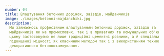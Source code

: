 ```yaml
---
number: 04
title: Влаштування бетонних доріжок, заїздів, майданчиків
image: ./images/betonni-majdanchiki.jpg
description:
  Ми займаємось професійним влаштуванням бетонних доріжок, заїздів та
  майданчиків як на промислових, так і в приватних та комунальних об'єктах. При
  цьому застосовуємо не лише традиційні цементні розчини, а й спеціальні
  підвищеної міцності як класичним методом так і з використанням технології
  декоративного бетоноштампування.
---
```

